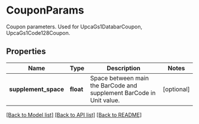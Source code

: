 # CouponParams

Coupon parameters. Used for UpcaGs1DatabarCoupon, UpcaGs1Code128Coupon.

## Properties

Name | Type | Description | Notes
---- | ---- | ----------- | -----
**supplement_space** | **float** | Space between main the BarCode and supplement BarCode in Unit value. | [optional] 

[[Back to Model list]](../README.md#documentation-for-models) [[Back to API list]](../README.md#documentation-for-api-endpoints) [[Back to README]](../README.md)
